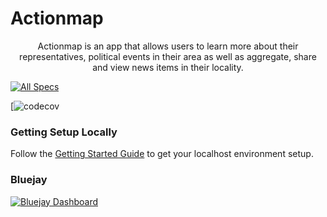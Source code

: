 # Actionmap

<div style="text-align: center;">

Actionmap is an app that allows users to learn more about their representatives,
political events in their area as well as aggregate, share and view news items in their locality.

</div>

<!-- TODO: Update these for your repo! -->

[![All Specs](https://github.com/saasbook/hw-agile-iterations/actions/workflows/specs.yml/badge.svg)](https://github.com/saasbook/hw-agile-iterations/actions/workflows/specs.yml)

[![codecov](https://app.codecov.io/gh/cs169/fa23-chips-10.5-48/tree/master)

### Getting Setup Locally

Follow the [Getting Started Guide](./docs/01-getting-started.md) to get your localhost environment setup.


### Bluejay

[![Bluejay Dashboard](https://img.shields.io/badge/Bluejay-Dashboard_48-blue.svg)](http://dashboard.bluejay.governify.io/dashboard/script/dashboardLoader.js?dashboardURL=https://reporter.bluejay.governify.io/api/v4/dashboards/tpa-CS169-2023-GH-cs169_fa23-chips-10.5-48/main)
